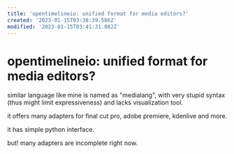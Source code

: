 ```yaml
---
title: 'opentimelineio: unified format for media editors?'
created: '2023-01-15T03:38:39.566Z'
modified: '2023-01-15T03:41:31.082Z'
---
```


# opentimelineio: unified format for media editors?

similar language like mine is named as "medialang", with very stupid syntax (thus might limit expressiveness) and lacks visualization tool.

it offers many adapters for final cut pro, adobe premiere, kdenlive and more.

it has simple python interface.

but! many adapters are incomplete right now.
